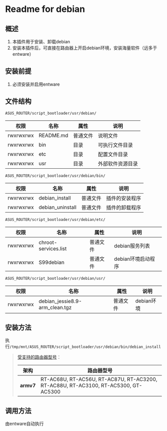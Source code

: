 # Readme for debian

## 概述

1. 本插件用于安装、卸载debian
2. 安装本插件后，可直接在路由器上开启debian环境，安装海量软件（远多于entware）

## 安装前提

1. 必须安装并启用entware

## 文件结构

`ASUS_ROUTER/script_bootloader/usr/debian/`

| 权限      | 名称      | 属性     | 说明             |
| --------- | --------- | -------- | ---------------- |
| rwxrwxrwx | README.md | 普通文件 | 说明文件         |
| rwxrwxrwx | bin       | 目录     | 可执行文件目录   |
| rwxrwxrwx | etc       | 目录     | 配置文件目录   |
| rwxrwxrwx | usr       | 目录     | 外部软件资源目录 |

`ASUS_ROUTER/script_bootloader/usr/debian/bin/`

| 权限      | 名称                 | 属性     | 说明                                                         |
| --------- | -------------------- | -------- | ------------------------------------------------------------ |
| rwxrwxrwx | debian_install         | 普通文件 | 插件的安装程序                                               |
| rwxrwxrwx | debian_uninstall  | 普通文件 | 插件的卸载程序                               |

`ASUS_ROUTER/script_bootloader/usr/debian/etc/`

| 权限      | 名称         | 属性     | 说明         |
| --------- | ------------ | -------- | ------------ |
| rwxrwxrwx | chroot-services.list | 普通文件 | debian服务列表 |
| rwxrwxrwx | S99debian | 普通文件 | debian环境启动程序 |

`ASUS_ROUTER/script_bootloader/usr/debian/usr/`

| 权限      | 名称         | 属性     | 说明         |
| --------- | ------------ | -------- | ------------ |
| rwxrwxrwx | debian_jessie8.9-arm_clean.tgz | 普通文件 | debian环境 |

## 安装方法

执行`/tmp/mnt/ASUS_ROUTER/script_bootloader/usr/debian/bin/debian_install`

   > [受支持的路由器型号](https://github.com/Entware/Entware/wiki/Install-on-Asus-stock-firmware)：
   > 
   > | 架构        | 路由器型号                                                   |
   > | ----------- | ------------------------------------------------------------ |
   > | **armv7**   | RT-AC68U, RT-AC56U, RT-AC87U, RT-AC3200, RT-AC88U, RT-AC3100, RT-AC5300, GT-AC5300 |

## 调用方法

由entware自动执行